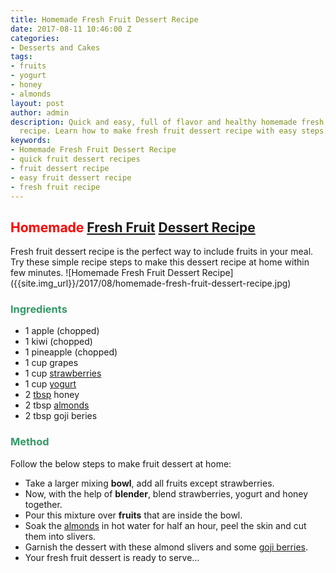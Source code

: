 ```yaml
---
title: Homemade Fresh Fruit Dessert Recipe
date: 2017-08-11 10:46:00 Z
categories:
- Desserts and Cakes
tags:
- fruits
- yogurt
- honey
- almonds
layout: post
author: admin
description: Quick and easy, full of flavor and healthy homemade fresh fruit dessert
  recipe. Learn how to make fresh fruit dessert recipe with easy steps.
keywords:
- Homemade Fresh Fruit Dessert Recipe
- quick fruit dessert recipes
- fruit dessert recipe
- easy fruit dessert recipe
- fresh fruit recipe
---
```


<h2><strong><span style="color: #ff0000;">Homemade <a class="zem_slink" title="Fruit" href="http://en.wikipedia.org/wiki/Fruit" target="_blank" rel="wikipedia noopener">Fresh Fruit</a> <a class="zem_slink" title="Dessert" href="http://en.wikipedia.org/wiki/Dessert" target="_blank" rel="wikipedia noopener">Dessert Recipe</a></span></strong></h2>
Fresh fruit dessert recipe is the perfect way to include fruits in your meal. Try these simple recipe steps to make this dessert recipe at home within few minutes.
![Homemade Fresh Fruit Dessert Recipe]({{site.img_url}}/2017/08/homemade-fresh-fruit-dessert-recipe.jpg)
<h3><span style="color: #339966;"><strong>Ingredients</strong></span></h3>
<ul>
 	<li>1 apple (chopped)</li>
 	<li>1 kiwi (chopped)</li>
 	<li>1 pineapple (chopped)</li>
 	<li>1 cup grapes</li>
 	<li>1 cup <a class="zem_slink" title="Strawberry" href="http://en.wikipedia.org/wiki/Strawberry" target="_blank" rel="wikipedia noopener">strawberries</a></li>
 	<li>1 cup <a class="zem_slink" title="Yogurt" href="http://en.wikipedia.org/wiki/Yogurt" target="_blank" rel="wikipedia noopener">yogurt</a></li>
 	<li>2 <a class="zem_slink" title="Tablespoon" href="http://en.wikipedia.org/wiki/Tablespoon" target="_blank" rel="wikipedia noopener">tbsp</a> honey</li>
 	<li>2 tbsp <a class="zem_slink" title="Almond" href="http://en.wikipedia.org/wiki/Almond" target="_blank" rel="wikipedia noopener">almonds</a></li>
 	<li>2 tbsp goji beries</li>
</ul>
<h3><span style="color: #339966;"><strong>Method</strong></span></h3>
Follow the below steps to make fruit dessert at home:
<script async src="//pagead2.googlesyndication.com/pagead/js/adsbygoogle.js"></script>
<!-- post -->
<ins class="adsbygoogle" style="display: block;" data-ad-client="ca-pub-8391089480493038" data-ad-slot="4079886109" data-ad-format="auto"></ins>
<script>
(adsbygoogle = window.adsbygoogle || []).push({});
</script>
<ul>
 	<li>Take a larger mixing <strong>bowl</strong>, add all fruits except strawberries.</li>
 	<li>Now, with the help of <strong>blender</strong>, blend strawberries, yogurt and honey together.</li>
 	<li>Pour this mixture over <strong>fruits</strong> that are inside the bowl.</li>
 	<li>Soak the <a href="https://cookingteach.com/homemade-easy-rice-kheer-recipe/">almonds</a> in hot water for half an hour, peel the skin and cut them into slivers.</li>
 	<li>Garnish the dessert with these almond slivers and some <a class="zem_slink" title="Goji" href="http://en.wikipedia.org/wiki/Goji" target="_blank" rel="wikipedia noopener">goji berries</a>.</li>
 	<li>Your fresh fruit dessert is ready to serve…</li>
</ul>
&nbsp;

&nbsp;
